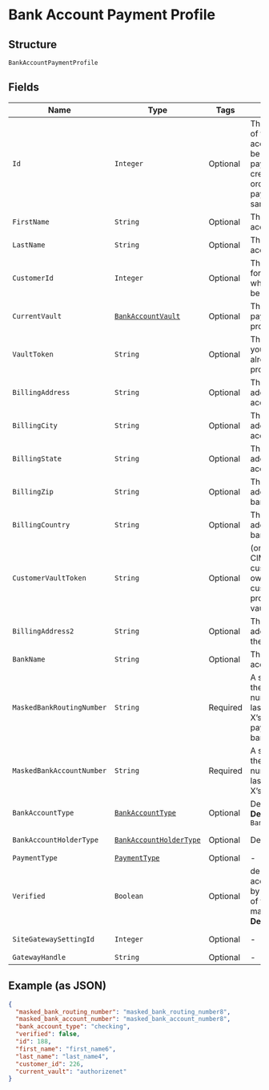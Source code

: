 
# Bank Account Payment Profile

## Structure

`BankAccountPaymentProfile`

## Fields

| Name | Type | Tags | Description | Getter | Setter |
|  --- | --- | --- | --- | --- | --- |
| `Id` | `Integer` | Optional | The Chargify-assigned ID of the stored bank account. This value can be used as an input to payment_profile_id when creating a subscription, in order to re-use a stored payment profile for the same customer | Integer getId() | setId(Integer id) |
| `FirstName` | `String` | Optional | The first name of the bank account holder | String getFirstName() | setFirstName(String firstName) |
| `LastName` | `String` | Optional | The last name of the bank account holder | String getLastName() | setLastName(String lastName) |
| `CustomerId` | `Integer` | Optional | The Chargify-assigned id for the customer record to which the bank account belongs | Integer getCustomerId() | setCustomerId(Integer customerId) |
| `CurrentVault` | [`BankAccountVault`](../../doc/models/bank-account-vault.md) | Optional | The vault that stores the payment profile with the provided vault_token. | BankAccountVault getCurrentVault() | setCurrentVault(BankAccountVault currentVault) |
| `VaultToken` | `String` | Optional | The “token” provided by your vault storage for an already stored payment profile | String getVaultToken() | setVaultToken(String vaultToken) |
| `BillingAddress` | `String` | Optional | The current billing street address for the bank account | String getBillingAddress() | setBillingAddress(String billingAddress) |
| `BillingCity` | `String` | Optional | The current billing address city for the bank account | String getBillingCity() | setBillingCity(String billingCity) |
| `BillingState` | `String` | Optional | The current billing address state for the bank account | String getBillingState() | setBillingState(String billingState) |
| `BillingZip` | `String` | Optional | The current billing address zip code for the bank account | String getBillingZip() | setBillingZip(String billingZip) |
| `BillingCountry` | `String` | Optional | The current billing address country for the bank account | String getBillingCountry() | setBillingCountry(String billingCountry) |
| `CustomerVaultToken` | `String` | Optional | (only for Authorize.Net CIM storage): the customerProfileId for the owner of the customerPaymentProfileId provided as the vault_token. | String getCustomerVaultToken() | setCustomerVaultToken(String customerVaultToken) |
| `BillingAddress2` | `String` | Optional | The current billing street address, second line, for the bank account | String getBillingAddress2() | setBillingAddress2(String billingAddress2) |
| `BankName` | `String` | Optional | The bank where the account resides | String getBankName() | setBankName(String bankName) |
| `MaskedBankRoutingNumber` | `String` | Required | A string representation of the stored bank routing number with all but the last 4 digits marked with X’s (i.e. ‘XXXXXXX1111’). payment_type will be bank_account | String getMaskedBankRoutingNumber() | setMaskedBankRoutingNumber(String maskedBankRoutingNumber) |
| `MaskedBankAccountNumber` | `String` | Required | A string representation of the stored bank account number with all but the last 4 digits marked with X’s (i.e. ‘XXXXXXX1111’) | String getMaskedBankAccountNumber() | setMaskedBankAccountNumber(String maskedBankAccountNumber) |
| `BankAccountType` | [`BankAccountType`](../../doc/models/bank-account-type.md) | Optional | Defaults to checking<br>**Default**: `BankAccountType.CHECKING` | BankAccountType getBankAccountType() | setBankAccountType(BankAccountType bankAccountType) |
| `BankAccountHolderType` | [`BankAccountHolderType`](../../doc/models/bank-account-holder-type.md) | Optional | Defaults to personal | BankAccountHolderType getBankAccountHolderType() | setBankAccountHolderType(BankAccountHolderType bankAccountHolderType) |
| `PaymentType` | [`PaymentType`](../../doc/models/payment-type.md) | Optional | - | PaymentType getPaymentType() | setPaymentType(PaymentType paymentType) |
| `Verified` | `Boolean` | Optional | denotes whether a bank account has been verified by providing the amounts of two small deposits made into the account<br>**Default**: `false` | Boolean getVerified() | setVerified(Boolean verified) |
| `SiteGatewaySettingId` | `Integer` | Optional | - | Integer getSiteGatewaySettingId() | setSiteGatewaySettingId(Integer siteGatewaySettingId) |
| `GatewayHandle` | `String` | Optional | - | String getGatewayHandle() | setGatewayHandle(String gatewayHandle) |

## Example (as JSON)

```json
{
  "masked_bank_routing_number": "masked_bank_routing_number8",
  "masked_bank_account_number": "masked_bank_account_number8",
  "bank_account_type": "checking",
  "verified": false,
  "id": 188,
  "first_name": "first_name6",
  "last_name": "last_name4",
  "customer_id": 226,
  "current_vault": "authorizenet"
}
```

